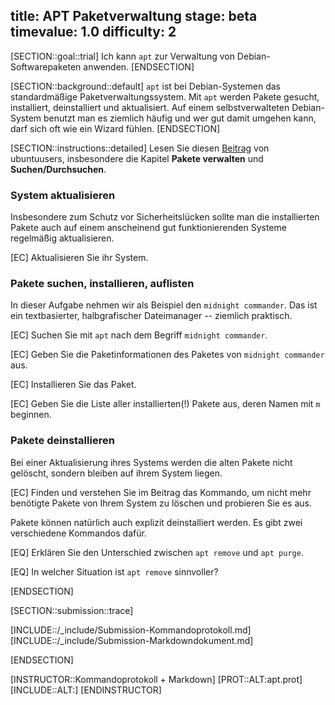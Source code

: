 title: APT Paketverwaltung
stage: beta
timevalue: 1.0
difficulty: 2
---

[SECTION::goal::trial]
Ich kann `apt` zur Verwaltung von Debian-Softwarepaketen anwenden.
[ENDSECTION]

[SECTION::background::default]
`apt` ist bei Debian-Systemen das standardmäßige Paketverwaltungssystem. Mit `apt` werden Pakete 
gesucht, installiert, deinstalliert und aktualisiert.
Auf einem selbstverwalteten Debian-System benutzt man es ziemlich häufig und wer gut damit
umgehen kann, darf sich oft wie ein Wizard fühlen.
[ENDSECTION]

[SECTION::instructions::detailed]
Lesen Sie diesen [Beitrag](https://wiki.ubuntuusers.de/apt/apt/) von ubuntuusers, 
insbesondere die Kapitel **Pakete verwalten** und **Suchen/Durchsuchen**.


### System aktualisieren

Insbesondere zum Schutz vor Sicherheitslücken sollte man die installierten Pakete
auch auf einem anscheinend gut funktionierenden Systeme regelmäßig aktualisieren.

[EC] Aktualisieren Sie ihr System.


### Pakete suchen, installieren, auflisten

In dieser Aufgabe nehmen wir als Beispiel den `midnight commander`. 
Das ist ein textbasierter, halbgrafischer Dateimanager -- ziemlich praktisch.

[EC] Suchen Sie mit `apt` nach dem Begriff `midnight commander`.

[EC] Geben Sie die Paketinformationen des Paketes von `midnight commander` aus.

[EC] Installieren Sie das Paket.

[EC] Geben Sie die Liste aller installierten(!) Pakete aus, deren Namen mit `m` beginnen.

### Pakete deinstallieren

Bei einer Aktualisierung ihres Systems werden die alten Pakete nicht gelöscht, sondern bleiben auf ihrem System liegen.

[EC] Finden und verstehen Sie im Beitrag das Kommando, um nicht mehr benötigte 
  Pakete von Ihrem System zu löschen und probieren Sie es aus.

Pakete können natürlich auch explizit deinstalliert werden. Es gibt zwei verschiedene Kommandos dafür.

[EQ] Erklären Sie den Unterschied zwischen `apt remove` und `apt purge`.

[EQ] In welcher Situation ist `apt remove` sinnvoller?

[ENDSECTION]

[SECTION::submission::trace]

[INCLUDE::/_include/Submission-Kommandoprotokoll.md]
[INCLUDE::/_include/Submission-Markdowndokument.md]

[ENDSECTION]

[INSTRUCTOR::Kommandoprotokoll + Markdown]
[PROT::ALT:apt.prot]
[INCLUDE::ALT:]
[ENDINSTRUCTOR]